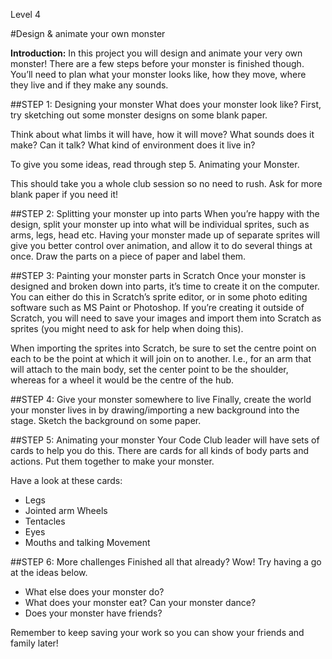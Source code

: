 Level 4

#Design & animate your own monster

__Introduction:__
In this project you will design and animate your very own monster! There are a few steps before your monster is finished though. You’ll need to plan what your monster looks like, how they move, where they live and if they make any sounds.

##STEP 1: Designing your monster
What does your monster look like? First, try sketching out some monster designs on some blank paper.

Think about what limbs it will have, how it will move? What sounds does it make? Can it talk?
What kind of environment does it live in?

To give you some ideas, read through step 5. Animating your Monster.

This should take you a whole club session so no need to rush. Ask for more blank paper if you need it!

##STEP 2: Splitting your monster up into parts
When you’re happy with the design, split your monster up into what will be individual sprites, such as arms, legs, head etc. Having your monster made up of separate sprites will give you better control over animation, and allow it to do several things at once.
Draw the parts on a piece of paper and label them.

##STEP 3: Painting your monster parts in Scratch
Once your monster is designed and broken down into parts, it’s time to create it on the computer. You can either do this in Scratch’s sprite editor, or in some photo editing software such as MS Paint or Photoshop. If you’re creating it outside of Scratch, you will need to save your images and import them into Scratch as sprites (you might need to ask for help when doing this).

When importing the sprites into Scratch, be sure to set the centre point on each to be the point at which it will join on to another. I.e., for an arm that will attach to the main body, set the center point to be the shoulder, whereas for a wheel it would be the centre of the hub.

##STEP 4: Give your monster somewhere to live 
Finally, create the world your monster lives in by drawing/importing a new background into the stage. Sketch the background on some paper.

##STEP 5: Animating your monster
Your Code Club leader will have sets of cards to help you do this. There are cards for all kinds of body parts and actions. Put them together to make your monster.

Have a look at these cards:

* Legs
* Jointed arm Wheels
* Tentacles
* Eyes
* Mouths and talking Movement

##STEP 6: More challenges
Finished all that already? Wow! Try having a go at the ideas below.

* What else does your monster do?
* What does your monster eat? Can your monster dance?
* Does your monster have friends?

Remember to keep saving your work so you can show your friends and family later!

